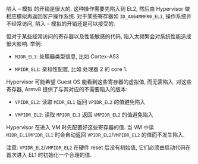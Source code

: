 
陷入 – 模拟 的开销是很大的. 这种操作需要先陷入到 EL2, 然后由 Hypervisor 做相应模拟再返回客户操作系统. 对于某些寄存器如 `ID_AA64MMFR0_EL1`, 操作系统并不经常访问, 陷入 – 模拟的开销还是可以接受的.

但对于某些经常访问的寄存器以及性能敏感的代码, 陷入太频繁会对系统性能造成很大影响. 举例:

* `MIDR_EL1`: 处理器类型信息, 比如 Cortex-A53

* `MPIDR_EL1`: 亲和性配置, 比如 处理器 2 的 core 1.

Hypervisor 可能希望 Guest OS 能看到这些寄存器的虚拟值, 而无需陷入. 对这些寄存器, Armv8 提供了与其对应的不需要陷入的版本:

* `VPIDR_EL2`: 读取 `MIDR_EL1` 返回 `VPIDR_EL2` 的值避免陷入

* `VMPIDR_EL2`: 读取 `MPIDR_EL1` 返回 `VMPIDR_EL2` 的值避免陷入

Hypervisor 在进入 VM 时先配置好这些寄存器的值. 当 VM 中读 `MIDR_EL1`/`MPIDR_EL1` 时会自动返回 `VPIDR_EL2`/`VMPIDR_EL2` 的值而不发生陷入.

注意: `VPIDR_EL2`/`VMPIDR_EL2` 在硬件 reset 后没有初始值, 它们必须由启动代码在首次进入 EL1 时初始化一个合理的值.

